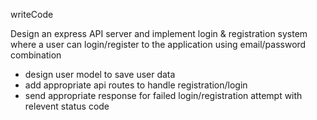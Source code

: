 writeCode

<!--  -->

Design an express API server and implement login & registration system where a user can login/register to the application using email/password combination

- design user model to save user data
- add appropriate api routes to handle registration/login
- send appropriate response for failed login/registration attempt with relevent status code
